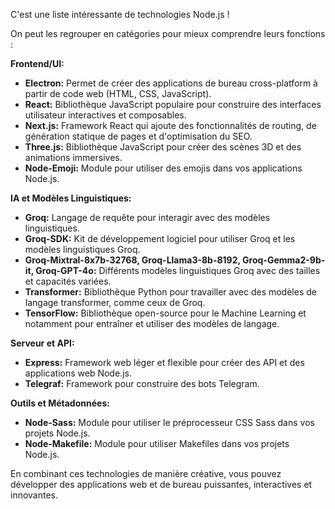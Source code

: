 C'est une liste intéressante de technologies Node.js ! 

On peut les regrouper en catégories pour mieux comprendre leurs fonctions :

**Frontend/UI:**

* **Electron:**  Permet de créer des applications de bureau cross-platform à partir de code web (HTML, CSS, JavaScript).
* **React:** Bibliothèque JavaScript populaire pour construire des interfaces utilisateur interactives et composables.
* **Next.js:** Framework React qui ajoute des fonctionnalités de routing, de génération statique de pages et d'optimisation du SEO.
* **Three.js:** Bibliothèque JavaScript pour créer des scènes 3D et des animations immersives.
* **Node-Emoji:** Module pour utiliser des emojis dans vos applications Node.js.

**IA et Modèles Linguistiques:**

* **Groq:**  Langage de requête pour interagir avec des modèles linguistiques.
* **Groq-SDK:**  Kit de développement logiciel pour utiliser Groq et les modèles linguistiques Groq.
* **Groq-Mixtral-8x7b-32768, Groq-Llama3-8b-8192, Groq-Gemma2-9b-it, Groq-GPT-4o:**  Différents modèles linguistiques Groq avec des tailles et capacités variées.
* **Transformer:** Bibliothèque Python pour travailler avec des modèles de langage transformer, comme ceux de Groq.
* **TensorFlow:** Bibliothèque open-source pour le Machine Learning et notamment pour entraîner et utiliser des modèles de langage.

**Serveur et API:**

* **Express:**  Framework web léger et flexible pour créer des API et des applications web Node.js.
* **Telegraf:**  Framework pour construire des bots Telegram.

**Outils et Métadonnées:**

* **Node-Sass:**  Module pour utiliser le préprocesseur CSS Sass dans vos projets Node.js.
* **Node-Makefile:**  Module pour utiliser Makefiles dans vos projets Node.js.



En combinant ces technologies de manière créative, vous pouvez développer des applications web et de bureau puissantes, interactives et innovantes.


